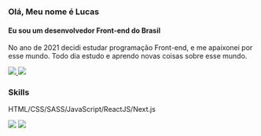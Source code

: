### Olá, Meu nome é Lucas
#### Eu sou um desenvolvedor Front-end do Brasil

<p>No ano de 2021 decidi estudar programação Front-end, e me apaixonei por esse mundo. Todo dia estudo e aprendo novas coisas sobre esse mundo.</p>

<a href="https://www.linkedin.com/in/lucas-emanuel-santana-dos-santos-7431b722a" alt="linkedin">
  <img src="https://img.shields.io/badge/linkedin-0A66C2?style=for-the-badge&logo=linkedin&logoColor=white" />
</a>
<a href="https://www.instagram.com/lucasinmanuel/" alt="instagram">
  <img src="https://img.shields.io/badge/Instagram-E4405F?style=for-the-badge&logo=instagram&logoColor=white" />
</a>

### Skills
<p>HTML/CSS/SASS/JavaScript/ReactJS/Next.js</p>

<div>
  <img src="https://github-readme-stats.vercel.app/api?username=LucasInmanuel&show_icons=true&theme=dark" />
  <img src="https://github-readme-stats.vercel.app/api/top-langs/?username=LucasInmanuel&layout=compact&theme=dark" />
</div>



